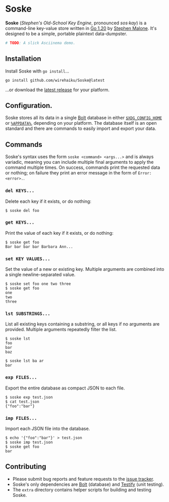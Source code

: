 # Soske

**Soske** (*Stephen's Old-School Key Engine*, pronounced *sos·kay*) is a command-line key-value store written in [Go 1.20][gver] by [Stephen Malone][stvm].
It's designed to be a simple, portable plaintext data-dumpster.

```bash
# TODO: A slick Asciinema demo.
```

## Installation

Install Soske with `go install`...

```
go install github.com/wirehaiku/Soske@latest
```

...or download the [latest release][rels] for your platform.

## Configuration.

Soske stores all its data in a single [Bolt][bolt] database in either [`$XDG_CONFIG_HOME`][xdgs] or [`%APPDATA%`][appd], depending on your platform.
The database itself is an open standard and there are commands to easily import and export your data.

## Commands

Soske's syntax uses the form `soske <command> <args...>` and is always variadic, meaning you can include multiple final arguments to apply the command multiple times.
On success, commands print the requested data or nothing; on failure they print an error message in the form of `Error: <error>.`.

### `del KEYS...`

Delete each key if it exists, or do nothing:

```
$ soske del foo
```

### `get KEYS...`

Print the value of each key if it exists, or do nothing:

```
$ soske get foo
Bar bar bar bar Barbara Ann...
```

### `set KEY VALUES...`

Set the value of a new or existing key. 
Multiple arguments are combined into a single newline-separated value.

```
$ soske set foo one two three
$ soske get foo
one
two
three
```

### `lst SUBSTRINGS...`

List all existing keys containing a substring, or all keys if no arguments are provided.
Multiple arguments repeatedly filter the list.

```
$ soske lst
foo
bar
baz

$ soske lst ba ar
bar
```


### `exp FILES...`

Export the entire database as compact JSON to each file.

```
$ soske exp test.json
$ cat test.json
{"foo":"bar"}
```

### `imp FILES...`

Import each JSON file into the database.

```
$ echo '{"foo":"bar"}' > test.json
$ soske imp test.json
$ soske get foo
bar
```

## Contributing

- Please submit bug reports and feature requests to the [issue tracker][bugs].
- Soske's only dependencies are [Bolt][bolt] (database) and [Testify][test] (unit testing). 
- The `extra` directory contains helper scripts for building and testing Soske.

[appd]: https://ss64.com/nt/syntax-variables.html
[bolt]: https://github.com/etcd-io/bbolt
[bugs]: https://github.com/wirehaiku/Soske/issues
[gver]: https://go.dev/doc/go1.20
[rels]: https://github.com/wirehaiku/Soske/releases/latest
[stvm]: https://wirehaiku.org/
[test]: https://github.com/stretchr/testify
[xdgs]: https://wiki.archlinux.org/title/XDG_Base_Directory


